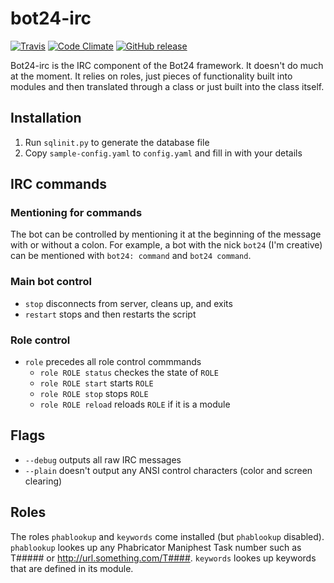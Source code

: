 # bot24-irc
[![Travis](https://img.shields.io/travis/jdloft/bot24-irc.svg)](https://travis-ci.org/jdloft/bot24-irc)
[![Code Climate](https://img.shields.io/codeclimate/github/jdloft/bot24-irc.svg)](https://codeclimate.com/github/jdloft/bot24-irc)
[![GitHub release](https://img.shields.io/github/release/jdloft/bot24-irc.svg)](https://github.com/jdloft/bot24-irc/releases)

Bot24-irc is the IRC component of the Bot24 framework.
It doesn't do much at the moment. It relies
on roles, just pieces of functionality built into modules
and then translated through a class or just built into the
class itself.


## Installation
1. Run `sqlinit.py` to generate the database file
2. Copy `sample-config.yaml` to `config.yaml` and fill in with your details

## IRC commands

### Mentioning for commands
The bot can be controlled by mentioning it at the beginning
of the message with or without a colon. For example, a
bot with the nick `bot24` (I'm creative) can be mentioned
with `bot24: command` and `bot24 command`.

### Main bot control
* `stop` disconnects from server, cleans up, and exits
* `restart` stops and then restarts the script

### Role control
* `role` precedes all role control commmands
  * `role ROLE status` checkes the state of `ROLE`
  * `role ROLE start` starts `ROLE`
  * `role ROLE stop` stops `ROLE`
  * `role ROLE reload` reloads `ROLE` if it is a module

## Flags
* `--debug` outputs all raw IRC messages
* `--plain` doesn't output any ANSI control characters
(color and screen clearing)

## Roles
The roles `phablookup` and `keywords` come installed (but
`phablookup` disabled). `phablookup` lookes up any
Phabricator Maniphest Task number such as T##### or
http://url.something.com/T####. `keywords` lookes up keywords
that are defined in its module.
